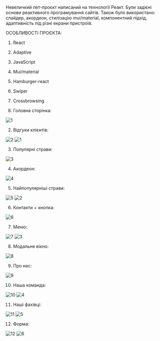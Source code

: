 Невеличкий пет-проєкт написаний на технології Реакт. Були задієні основи реактивного програмування сайтів. Також було використано: слайдер, акордеон, стилізацію mui/material, компонентний підхід, адаптивність під різні екрани пристроїв.

ОСОБЛИВОСТІ ПРОЄКТА:
1. React
2. Adaptive
3. JavaScript
4. Mui/material
5. Hamburger-react
6. Swiper
7. Crossbrowsing





1. Головна сторінка:

![1](https://github.com/dmitryberesten/restaurant/assets/87872240/c93eaf24-af9f-4a3d-8fad-dad28101e893)

2. Відгуки клієнтів:
   
![2](https://github.com/dmitryberesten/restaurant/assets/87872240/19e60b6f-ead4-4873-a0b1-473256662c37)
![1](https://github.com/dmitryberesten/restaurant/assets/87872240/8835493a-61e9-4077-addd-8f8791187514)

3. Популярні страви:

![3](https://github.com/dmitryberesten/restaurant/assets/87872240/fa78de4c-3f78-40c5-b2f2-b74580cc8c5d)

4. Акордеон:

![4](https://github.com/dmitryberesten/restaurant/assets/87872240/5d752d37-7372-4c68-be0d-c850952626e6)

5. Найпопулярніші страви:

![5](https://github.com/dmitryberesten/restaurant/assets/87872240/2dbec75f-e37a-4d4d-9e34-e45953c10eed)
![2](https://github.com/dmitryberesten/restaurant/assets/87872240/702003e9-8e22-4eb1-b991-3a5a510447ed)

6. Контакти + кнопка:

![6](https://github.com/dmitryberesten/restaurant/assets/87872240/fadee8b3-49fa-4d8c-a2a3-122e12cc4e9e)

7. Меню:

![7](https://github.com/dmitryberesten/restaurant/assets/87872240/731522c6-f783-43f7-a666-ddc239a8ad97)
![3](https://github.com/dmitryberesten/restaurant/assets/87872240/c6ebf27a-e04a-41cf-9e1a-614ad9e6850e)

8. Модальне вікно:

![8](https://github.com/dmitryberesten/restaurant/assets/87872240/23381931-73ad-495a-8532-c8a4c1a40425)

9. Про нас:

![9](https://github.com/dmitryberesten/restaurant/assets/87872240/a4a3232f-2f55-4be9-a1e9-7bb329e62f14)

10. Наша команда:

![10](https://github.com/dmitryberesten/restaurant/assets/87872240/0257e54e-5b0a-4102-a521-15fd8d6c8b1d)
![4](https://github.com/dmitryberesten/restaurant/assets/87872240/a7319e13-6119-499e-af8a-7b2d51078871)

11. Наші фахівці:

![11](https://github.com/dmitryberesten/restaurant/assets/87872240/2523f8f3-d9f5-440f-9e91-cc5912eeabc1)
![5](https://github.com/dmitryberesten/restaurant/assets/87872240/02da8a5a-4d5c-4b5e-b8a6-06852c0a7d3a)

12. Форма:

![12](https://github.com/dmitryberesten/restaurant/assets/87872240/7f855902-c0c1-4ae5-b2f6-308e4178a94d)
![6](https://github.com/dmitryberesten/restaurant/assets/87872240/0a2f2df5-30df-4cbc-bd82-ad7ac2dc3e5e)

